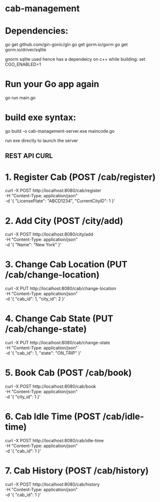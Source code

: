 # cab-management

# Dependencies:
go get github.com/gin-gonic/gin
go get gorm.io/gorm
go get gorm.io/driver/sqlite 

gnorm sqlite used hence has a dependeicy on c++ while building:
set CGO_ENABLED=1
# Run your Go app again
go run main.go 

# build exe syntax:
go build -o cab-management-server.exe maincode.go

run exe directly to launch the server

## REST API CURL

# 1. Register Cab (POST /cab/register)

curl -X POST http://localhost:8080/cab/register \
-H "Content-Type: application/json" \
-d '{
  "LicensePlate": "ABCD1234",
  "CurrentCityID": 1
}'

# 2. Add City (POST /city/add)

curl -X POST http://localhost:8080/city/add \
-H "Content-Type: application/json" \
-d '{
  "Name": "New York"
}'

# 3. Change Cab Location (PUT /cab/change-location)

curl -X PUT http://localhost:8080/cab/change-location \
-H "Content-Type: application/json" \
-d '{
  "cab_id": 1,
  "city_id": 2
}'

# 4. Change Cab State (PUT /cab/change-state)

curl -X PUT http://localhost:8080/cab/change-state \
-H "Content-Type: application/json" \
-d '{
  "cab_id": 1,
  "state": "ON_TRIP"
}'

# 5. Book Cab (POST /cab/book)

curl -X POST http://localhost:8080/cab/book \
-H "Content-Type: application/json" \
-d '{
  "city_id": 1
}'

# 6. Cab Idle Time (POST /cab/idle-time)

curl -X POST http://localhost:8080/cab/idle-time \
-H "Content-Type: application/json" \
-d '{
  "cab_id": 1
}'

# 7. Cab History (POST /cab/history)
curl -X POST http://localhost:8080/cab/history \
-H "Content-Type: application/json" \
-d '{
  "cab_id": 1
}'